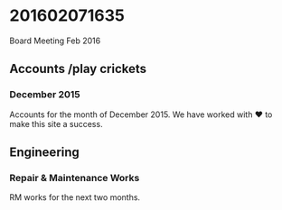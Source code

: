 # 201602071635
Board Meeting Feb 2016
## Accounts /play crickets
### December 2015
Accounts for the month of December 2015. We have worked with :heart: to make this site a success.
## Engineering
### Repair & Maintenance Works
RM works for the next two months.
